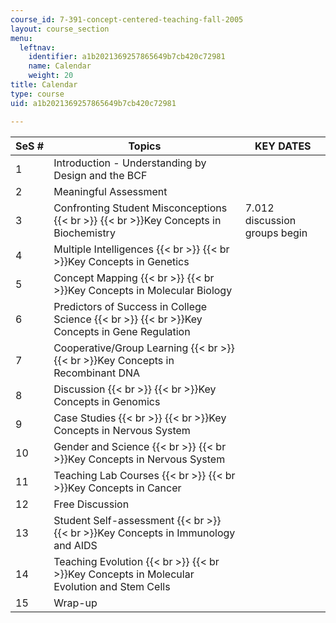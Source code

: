 ```yaml
---
course_id: 7-391-concept-centered-teaching-fall-2005
layout: course_section
menu:
  leftnav:
    identifier: a1b2021369257865649b7cb420c72981
    name: Calendar
    weight: 20
title: Calendar
type: course
uid: a1b2021369257865649b7cb420c72981

---
```


| SeS # | Topics | KEY DATES |
| --- | --- | --- |
| 1 | Introduction - Understanding by Design and the BCF |  |
| 2 | Meaningful Assessment |  |
| 3 | Confronting Student Misconceptions  {{< br >}}  {{< br >}}Key Concepts in Biochemistry | 7.012 discussion groups begin |
| 4 | Multiple Intelligences  {{< br >}}  {{< br >}}Key Concepts in Genetics |  |
| 5 | Concept Mapping  {{< br >}}  {{< br >}}Key Concepts in Molecular Biology |  |
| 6 | Predictors of Success in College Science  {{< br >}}  {{< br >}}Key Concepts in Gene Regulation |  |
| 7 | Cooperative/Group Learning  {{< br >}}  {{< br >}}Key Concepts in Recombinant DNA |  |
| 8 | Discussion  {{< br >}}  {{< br >}}Key Concepts in Genomics |  |
| 9 | Case Studies  {{< br >}}  {{< br >}}Key Concepts in Nervous System |  |
| 10 | Gender and Science  {{< br >}}  {{< br >}}Key Concepts in Nervous System |  |
| 11 | Teaching Lab Courses  {{< br >}}  {{< br >}}Key Concepts in Cancer |  |
| 12 | Free Discussion |  |
| 13 | Student Self-assessment  {{< br >}}  {{< br >}}Key Concepts in Immunology and AIDS |  |
| 14 | Teaching Evolution  {{< br >}}  {{< br >}}Key Concepts in Molecular Evolution and Stem Cells |  |
| 15 | Wrap-up |